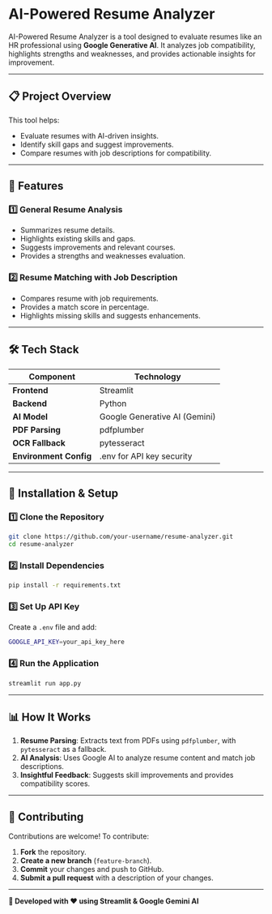 # AI-Powered Resume Analyzer  

AI-Powered Resume Analyzer is a tool designed to evaluate resumes like an HR professional using **Google Generative AI**. It analyzes job compatibility, highlights strengths and weaknesses, and provides actionable insights for improvement.

---

## 📋 Project Overview  

This tool helps:
- Evaluate resumes with AI-driven insights.  
- Identify skill gaps and suggest improvements.  
- Compare resumes with job descriptions for compatibility.

---

## 🔑 Features  

### 1️⃣ General Resume Analysis  
- Summarizes resume details.  
- Highlights existing skills and gaps.  
- Suggests improvements and relevant courses.  
- Provides a strengths and weaknesses evaluation.  

### 2️⃣ Resume Matching with Job Description  
- Compares resume with job requirements.  
- Provides a match score in percentage.  
- Highlights missing skills and suggests enhancements.  

---

## 🛠️ Tech Stack  

| Component | Technology |  
|-----------|------------|  
| **Frontend** | Streamlit |  
| **Backend** | Python |  
| **AI Model** | Google Generative AI (Gemini) |  
| **PDF Parsing** | pdfplumber |  
| **OCR Fallback** | pytesseract |  
| **Environment Config** | .env for API key security |  

---

## 🚀 Installation & Setup  

### 1️⃣ Clone the Repository  
```sh
git clone https://github.com/your-username/resume-analyzer.git
cd resume-analyzer
```

### 2️⃣ Install Dependencies  
```sh
pip install -r requirements.txt
```

### 3️⃣ Set Up API Key  
Create a `.env` file and add:
```sh
GOOGLE_API_KEY=your_api_key_here
```

### 4️⃣ Run the Application  
```sh
streamlit run app.py
```

---

## 📊 How It Works  

1. **Resume Parsing**: Extracts text from PDFs using `pdfplumber`, with `pytesseract` as a fallback.
2. **AI Analysis**: Uses Google AI to analyze resume content and match job descriptions.
3. **Insightful Feedback**: Suggests skill improvements and provides compatibility scores.

---

## 🙌 Contributing  

Contributions are welcome! To contribute:
1. **Fork** the repository.  
2. **Create a new branch** (`feature-branch`).  
3. **Commit** your changes and push to GitHub.  
4. **Submit a pull request** with a description of your changes.  

---

**📌 Developed with ❤️ using Streamlit & Google Gemini AI**

